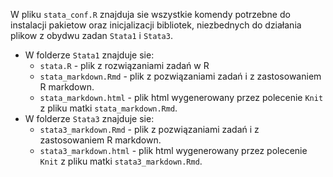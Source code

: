 W pliku ```stata_conf.R``` znajduja sie wszystkie komendy potrzebne do instalacji pakietow oraz inicjalizacji bibliotek, niezbednych do działania plikow z obydwu zadan ```Stata1``` i ```Stata3```.
 - W folderze ```Stata1``` znajduje sie:
	- ```stata.R``` - plik z rozwiązaniami zadań w R
	- ```stata_markdown.Rmd``` - plik z pozwiązaniami zadań i z zastosowaniem R markdown.
	- ```stata_markdown.html``` - plik html wygenerowany przez polecenie ```Knit``` z pliku matki ```stata_markdown.Rmd```.
 - W folderze ```Stata3``` znajduje sie:
	- ```stata3_markdown.Rmd``` - plik z pozwiązaniami zadań i z zastosowaniem R markdown.
	- ```stata3_markdown.html``` - plik html wygenerowany przez polecenie ```Knit``` z pliku matki ```stata3_markdown.Rmd```.